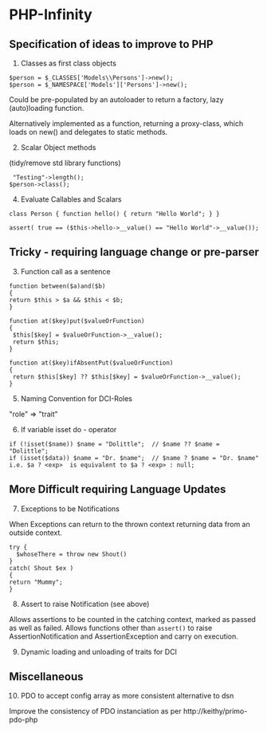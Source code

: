 # PHP-Infinity

## Specification of ideas to improve to PHP

1. Classes as first class objects
```
$person = $_CLASSES['Models\\Persons']->new();
$person = $_NAMESPACE['Models']['Persons']->new();
```

Could be pre-populated by an autoloader to return a factory, lazy (auto)loading function.

Alternatively implemented as a function, returning a proxy-class, which loads on new() and delegates to static methods.

2. Scalar Object methods 

 (tidy/remove std library functions)
``` 
 "Testing"->length();
$person->class();
```

4. Evaluate Callables and Scalars
```
class Person { function hello() { return "Hello World"; } }

assert( true == ($this->hello->__value() == "Hello World"->__value());
```

## Tricky - requiring language change or pre-parser  

3. Function call as a sentence
```
function between($a)and($b) 
{
return $this > $a && $this < $b;
}
```
```
function at($key)put($valueOrFunction) 
{
 $this[$key] = $valueOrFunction->__value();
 return $this;
}
```
```
function at($key)ifAbsentPut($valueOrFunction) 
{
 return $this[$key] ?? $this[$key] = $valueOrFunction->__value();
}
```

5. Naming Convention for DCI-Roles

"role" => "trait"

6. If variable isset do - operator
```
if (!isset($name)) $name = "Dolittle";  // $name ?? $name = "Dolittle";
if (isset($data)) $name = "Dr. $name";  // $name ? $name = "Dr. $name"
i.e. $a ? <exp>  is equivalent to $a ? <exp> : null;
```

## More Difficult requiring Language Updates

7. Exceptions to be Notifications

When Exceptions can return to the thrown context returning data from an outside context.
```
try {
  $whoseThere = throw new Shout()
}
catch( Shout $ex )
{
return "Mummy";
}
```
8. Assert to raise Notification (see above)

Allows assertions to be counted in the catching context, marked as passed as well as failed.
Allows functions other than `assert()` to raise AssertionNotification and AssertionException and carry on execution.

9. Dynamic loading and unloading of traits for DCI

## Miscellaneous

10. PDO to accept config array as more consistent alternative to dsn

Improve the consistency of PDO instanciation as per http://keithy/primo-pdo-php
 





